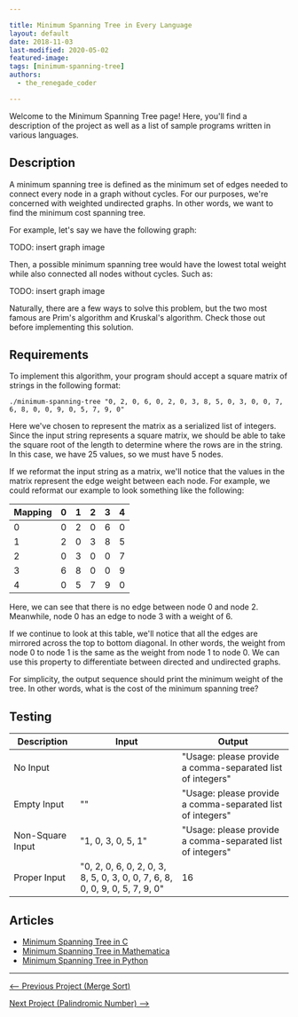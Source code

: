 ```yaml
---

title: Minimum Spanning Tree in Every Language
layout: default
date: 2018-11-03
last-modified: 2020-05-02
featured-image:
tags: [minimum-spanning-tree]
authors:
  - the_renegade_coder

---
```


Welcome to the Minimum Spanning Tree page! Here, you'll find a description of the project as well as a list of sample programs written in various languages.

## Description

A minimum spanning tree is defined as the minimum set of edges needed to connect
every node in a graph without cycles. For our purposes, we're concerned with
weighted undirected graphs. In other words, we want to find the minimum cost
spanning tree.

For example, let's say we have the following graph:

TODO: insert graph image

Then, a possible minimum spanning tree would have the lowest total weight
while also connected all nodes without cycles. Such as:

TODO: insert graph image

Naturally, there are a few ways to solve this problem, but the two most famous
are Prim's algorithm and Kruskal's algorithm. Check those out before implementing
this solution.


## Requirements

To implement this algorithm, your program should accept a square matrix of
strings in the following format:

```console
./minimum-spanning-tree "0, 2, 0, 6, 0, 2, 0, 3, 8, 5, 0, 3, 0, 0, 7, 6, 8, 0, 0, 9, 0, 5, 7, 9, 0"
```

Here we've chosen to represent the matrix as a serialized list of integers. Since
the input string represents a square matrix, we should be able to take the
square root of the length to determine where the rows are in the string. In this
case, we have 25 values, so we must have 5 nodes.

If we reformat the input string as a matrix, we'll notice that the values in the
matrix represent the edge weight between each node. For example, we
could reformat our example to look something like the following:

| Mapping | 0   | 1   | 2   | 3   | 4   |
| ------- | --- | --- | --- | --- | --- |
| 0       | 0   | 2   | 0   | 6   | 0   |
| 1       | 2   | 0   | 3   | 8   | 5   |
| 2       | 0   | 3   | 0   | 0   | 7   |
| 3       | 6   | 8   | 0   | 0   | 9   |
| 4       | 0   | 5   | 7   | 9   | 0   |

Here, we can see that there is no edge between node 0 and node 2. Meanwhile,
node 0 has an edge to node 3 with a weight of 6.

If we continue to look at this table, we'll notice that all the edges are mirrored
across the top to bottom diagonal. In other words, the weight from node 0 to node
1 is the same as the weight from node 1 to node 0. We can use this property to
differentiate between directed and undirected graphs.

For simplicity, the output sequence should print the minimum weight of the tree.
In other words, what is the cost of the minimum spanning tree?


## Testing

| Description      | Input                                                                       | Output                                                     |
| ---------------- | --------------------------------------------------------------------------- | ---------------------------------------------------------- |
| No Input         |                                                                             | "Usage: please provide a comma-separated list of integers" |
| Empty Input      | ""                                                                          | "Usage: please provide a comma-separated list of integers" |
| Non-Square Input | "1, 0, 3, 0, 5, 1"                                                          | "Usage: please provide a comma-separated list of integers" |
| Proper Input     | "0, 2, 0, 6, 0, 2, 0, 3, 8, 5, 0, 3, 0, 0, 7, 6, 8, 0, 0, 9, 0, 5, 7, 9, 0" | 16                                                         |


## Articles

- [Minimum Spanning Tree in C](https://sampleprograms.io/projects/minimum-spanning-tree/c)
- [Minimum Spanning Tree in Mathematica](https://sampleprograms.io/projects/minimum-spanning-tree/mathematica)
- [Minimum Spanning Tree in Python](https://sampleprograms.io/projects/minimum-spanning-tree/python)

---

<nav class="project-nav">

<div id="prev" markdown="1">

[<-- Previous Project (Merge Sort)](https://sampleprograms.io/projects/merge-sort)

</div>

<div id="next" markdown="1">

[Next Project (Palindromic Number) -->](https://sampleprograms.io/projects/palindromic-number)

</div>

</nav>